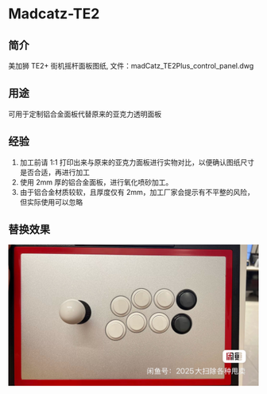# Madcatz-TE2

## 简介
美加狮 TE2+ 街机摇杆面板图纸, 文件：madCatz_TE2Plus_control_panel.dwg
## 用途
可用于定制铝合金面板代替原来的亚克力透明面板
## 经验
1. 加工前请 1:1 打印出来与原来的亚克力面板进行实物对比，以便确认图纸尺寸是否合适，再进行加工
2. 使用 2mm 厚的铝合金面板，进行氧化喷砂加工。
3. 由于铝合金材质较软，且厚度仅有 2mm，加工厂家会提示有不平整的风险，但实际使用可以忽略
## 替换效果
[![image](https://github.com/dragonxking/Madcatz-TE2/blob/main/IMG_7529.JPG)](https://github.com/dragonxking/Madcatz-TE2/blob/main/IMG_7529.JPG)
